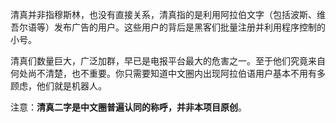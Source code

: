 清真并非指穆斯林，也没有直接关系，清真指的是利用阿拉伯文字（包括波斯、维吾尔语等）发布广告的用户。这些用户的背后是黑客们批量注册并利用程序控制的小号。

清真们数量巨大，广泛加群，早已是电报平台最大的危害之一。至于他们究竟来自何处尚不清楚，也不重要。你只需要知道中文圈内出现阿拉伯语用户基本不用有多顾虑，他们就是机器人。

注意：**清真二字是中文圈普遍认同的称呼，并非本项目原创**。
